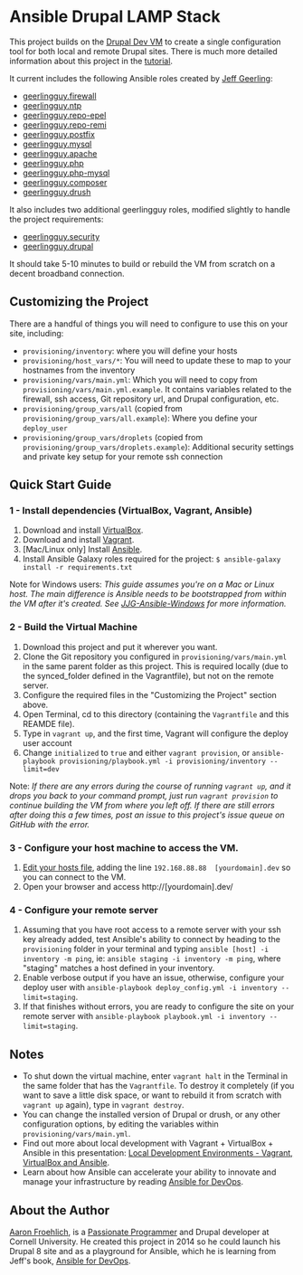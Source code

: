 # Ansible Drupal LAMP Stack

This project builds on the [Drupal Dev VM](https://github.com/geerlingguy/drupal-dev-vm/) to create a single configuration tool for both local and remote Drupal sites. There is much more detailed information about this project in the [tutorial](http://a-fro.com/ansible-and-drupal-development-part-2).

It current includes the following Ansible roles created by [Jeff Geerling](https://galaxy.ansible.com/list#/users/219):

  - [geerlingguy.firewall](https://github.com/geerlingguy/ansible-role-firewall)
  - [geerlingguy.ntp](https://github.com/geerlingguy/ansible-role-ntp)
  - [geerlingguy.repo-epel](https://github.com/geerlingguy/ansible-role-repo-epel)
  - [geerlingguy.repo-remi](https://github.com/geerlingguy/ansible-role-repo-remi)
  - [geerlingguy.postfix](https://github.com/geerlingguy/ansible-role-postfix)
  - [geerlingguy.mysql](https://github.com/geerlingguy/ansible-role-mysql)
  - [geerlingguy.apache](https://github.com/geerlingguy/ansible-role-apache)
  - [geerlingguy.php](https://github.com/geerlingguy/ansible-role-php)
  - [geerlingguy.php-mysql](https://github.com/geerlingguy/ansible-role-php-mysql)
  - [geerlingguy.composer](https://github.com/geerlingguy/ansible-role-composer)
  - [geerlingguy.drush](https://github.com/geerlingguy/ansible-role-drush)

It also includes two additional geerlingguy roles, modified slightly to handle the project requirements:
  - [geerlingguy.security](https://github.com/geerlingguy/ansible-role-security)
  - [geerlingguy.drupal](https://github.com/geerlingguy/ansible-role-drupal)

It should take 5-10 minutes to build or rebuild the VM from scratch on a decent broadband connection.

## Customizing the Project

There are a handful of things you will need to configure to use this on your site, including:

  - `provisioning/inventory`: where you will define your hosts
  - `provisioning/host_vars/*`: You will need to update these to map to your hostnames from the inventory
  - `provisioning/vars/main.yml`: Which you will need to copy from `provisioning/vars/main.yml.example`. It contains variables related to the firewall, ssh access, Git repository url, and Drupal configuration, etc.
  - `provisioning/group_vars/all` (copied from `provisioning/group_vars/all.example`): Where you define your `deploy_user`
  - `provisioning/group_vars/droplets` (copied from `provisioning/group_vars/droplets.example`): Additional security settings and private key setup for your remote ssh connection

## Quick Start Guide

### 1 - Install dependencies (VirtualBox, Vagrant, Ansible)

  1. Download and install [VirtualBox](https://www.virtualbox.org/wiki/Downloads).
  2. Download and install [Vagrant](http://www.vagrantup.com/downloads.html).
  3. [Mac/Linux only] Install [Ansible](http://docs.ansible.com/intro_installation.html).
  4. Install Ansible Galaxy roles required for the project: `$ ansible-galaxy install -r requirements.txt`

Note for Windows users: *This guide assumes you're on a Mac or Linux host. The main difference is Ansible needs to be bootstrapped from within the VM after it's created. See [JJG-Ansible-Windows](https://github.com/geerlingguy/JJG-Ansible-Windows) for more information.*

### 2 - Build the Virtual Machine

  1. Download this project and put it wherever you want.
  2. Clone the Git repository you configured in `provisioning/vars/main.yml` in the same parent folder as this project. This is required locally (due to the synced_folder defined in the Vagrantfile), but not on the remote server.
  3. Configure the required files in the "Customizing the Project" section above.
  4. Open Terminal, cd to this directory (containing the `Vagrantfile` and this REAMDE file).
  5. Type in `vagrant up`, and the first time, Vagrant will configure the deploy user account
  6. Change `initialized` to `true` and either `vagrant provision`, or `ansible-playbook provisioning/playbook.yml -i provisioning/inventory --limit=dev`

Note: *If there are any errors during the course of running `vagrant up`, and it drops you back to your command prompt, just run `vagrant provision` to continue building the VM from where you left off. If there are still errors after doing this a few times, post an issue to this project's issue queue on GitHub with the error.*

### 3 - Configure your host machine to access the VM.

  1. [Edit your hosts file](http://www.rackspace.com/knowledge_center/article/how-do-i-modify-my-hosts-file), adding the line `192.168.88.88  [yourdomain].dev` so you can connect to the VM.
  2. Open your browser and access http://[yourdomain].dev/

### 4 - Configure your remote server
  1. Assuming that you have root access to a remote server with your ssh key already added, test Ansible's ability to connect by heading to the `provisioning` folder in your terminal and typing `ansible [host] -i inventory -m ping`, ie: `ansible staging -i inventory -m ping`, where "staging" matches a host defined in your inventory.
  2. Enable verbose output if you have an issue, otherwise, configure your deploy user with `ansible-playbook deploy_config.yml -i inventory --limit=staging`.
  3. If that finishes without errors, you are ready to configure the site on your remote server with `ansible-playbook playbook.yml -i inventory --limit=staging`.

## Notes

  - To shut down the virtual machine, enter `vagrant halt` in the Terminal in the same folder that has the `Vagrantfile`. To destroy it completely (if you want to save a little disk space, or want to rebuild it from scratch with `vagrant up` again), type in `vagrant destroy`.
  - You can change the installed version of Drupal or drush, or any other configuration options, by editing the variables within `provisioning/vars/main.yml`.
  - Find out more about local development with Vagrant + VirtualBox + Ansible in this presentation: [Local Development Environments - Vagrant, VirtualBox and Ansible](http://www.slideshare.net/geerlingguy/local-development-on-virtual-machines-vagrant-virtualbox-and-ansible).
  - Learn about how Ansible can accelerate your ability to innovate and manage your infrastructure by reading [Ansible for DevOps](https://leanpub.com/ansible-for-devops).

## About the Author

[Aaron Froehlich](http://a-fro.com/), is a [Passionate Programmer](http://shop.oreilly.com/product/9781934356340.do) and Drupal developer at Cornell University. He created this project in 2014 so he could launch his Drupal 8 site and as a playground for Ansible, which he is learning from Jeff's book, [Ansible for DevOps](https://leanpub.com/ansible-for-devops).
